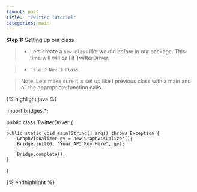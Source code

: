 ```yaml
---
layout: post
title:  "Twitter Tutorial"
categories: main
---
```


**Step 1:** Setting up our class

> * Lets create a `new class` like we did before in our package. This time will will call it TwitterDriver.

> * `File` -> `New` -> `Class`

> Note: Lets make sure it is set up like I previous class with a main and all the appropriate function calls.

{% highlight java  %}

import bridges.*;

public class TwitterDriver {

	public static void main(String[] args) throws Exception {
		GraphVisualizer gv = new GraphVisualizer();
		Bridge.init(0, "Your_API_Key_Here", gv);
		
		Bridge.complete();
	}
}

{% endhighlight %}

